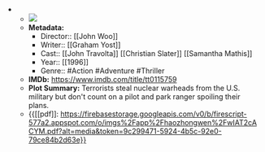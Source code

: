 - 
    - ![](https://m.media-amazon.com/images/M/MV5BYzU2NDg3ZTItNzRmNy00NTQzLTljMDUtNjczOTMwZjEzNWVkXkEyXkFqcGdeQXVyMTQxNzMzNDI@._V1_SX300.jpg)  
    - **Metadata:**
        - Director:: [[John Woo]]
        - Writer:: [[Graham Yost]]
        - Cast:: [[John Travolta]] [[Christian Slater]] [[Samantha Mathis]]
        - Year:: [[1996]]
        - Genre:: #Action #Adventure #Thriller
    - **IMDb:** https://www.imdb.com/title/tt0115759
    - **Plot Summary:** Terrorists steal nuclear warheads from the U.S. military but don't count on a pilot and park ranger spoiling their plans.
    - {{[[pdf]]: https://firebasestorage.googleapis.com/v0/b/firescript-577a2.appspot.com/o/imgs%2Fapp%2Fhaozhongwen%2FwIAT2cACYM.pdf?alt=media&token=9c299471-5924-4b5c-92e0-79ce84b2d63e}}

